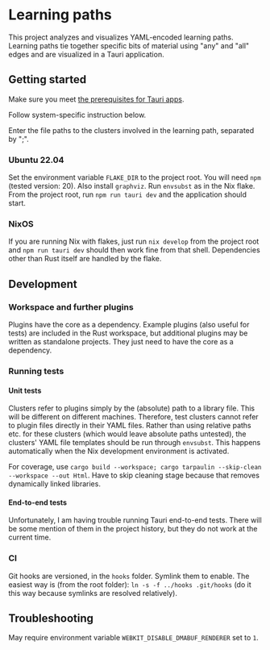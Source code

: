 # Learning paths
This project analyzes and visualizes YAML-encoded learning paths. Learning paths tie together specific bits of material using "any" and "all" edges and are visualized in a Tauri application.

## Getting started
Make sure you meet [the prerequisites for Tauri apps](https://tauri.app/v1/guides/getting-started/prerequisites).

Follow system-specific instruction below.

Enter the file paths to the clusters involved in the learning path, separated by ";".

### Ubuntu 22.04
Set the environment variable `FLAKE_DIR` to the project root.
You will need `npm` (tested version: 20).
Also install `graphviz`.
Run `envsubst` as in the Nix flake.
From the project root, run `npm run tauri dev` and the application should start.

### NixOS
If you are running Nix with flakes, just run `nix develop` from the project root and `npm run tauri dev` should then work fine from that shell. Dependencies other than Rust itself are handled by the flake.

## Development

### Workspace and further plugins
Plugins have the core as a dependency.
Example plugins (also useful for tests) are included in the Rust workspace, but additional plugins may be written as standalone projects.
They just need to have the core as a dependency.

### Running tests

#### Unit tests
Clusters refer to plugins simply by the (absolute) path to a library file.
This will be different on different machines.
Therefore, test clusters cannot refer to plugin files directly in their YAML files.
Rather than using relative paths etc. for these clusters (which would leave absolute paths untested), the clusters' YAML file templates should be run through `envsubst`.
This happens automatically when the Nix development environment is activated.

For coverage, use `cargo build --workspace; cargo tarpaulin --skip-clean --workspace --out Html`.
Have to skip cleaning stage because that removes dynamically linked libraries.

#### End-to-end tests
Unfortunately, I am having trouble running Tauri end-to-end tests.
There will be some mention of them in the project history, but they do not work at the current time.

### CI
Git hooks are versioned, in the `hooks` folder.
Symlink them to enable.
The easiest way is (from the root folder): `ln -s -f ../hooks .git/hooks` (do it this way because symlinks are resolved relatively).

## Troubleshooting
May require environment variable `WEBKIT_DISABLE_DMABUF_RENDERER` set to `1`.
